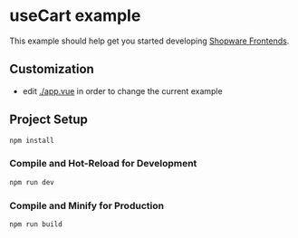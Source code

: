 # useCart example

This example should help get you started developing [Shopware Frontends](https://github.com/shopware/frontends).

## Customization

- edit [./app.vue](./app.vue) in order to change the current example

## Project Setup

```sh
npm install
```

### Compile and Hot-Reload for Development

```sh
npm run dev
```

### Compile and Minify for Production

```sh
npm run build
```
